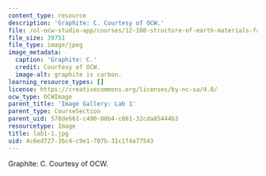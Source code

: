 ```yaml
---
content_type: resource
description: 'Graphite: C. Courtesy of OCW.'
file: /ol-ocw-studio-app/courses/12-108-structure-of-earth-materials-fall-2004/4c6ed72736c4c9e1707b31c1f4a77543_lab1-1.jpg
file_size: 39751
file_type: image/jpeg
image_metadata:
  caption: 'Graphite: C.'
  credit: Courtesy of OCW.
  image-alt: graphite is carbon.
learning_resource_types: []
license: https://creativecommons.org/licenses/by-nc-sa/4.0/
ocw_type: OCWImage
parent_title: 'Image Gallery: Lab 1'
parent_type: CourseSection
parent_uid: 578de661-c490-80b4-c061-32cda85444b3
resourcetype: Image
title: lab1-1.jpg
uid: 4c6ed727-36c4-c9e1-707b-31c1f4a77543
---
```

Graphite: C. Courtesy of OCW.